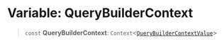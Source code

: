 # Variable: QueryBuilderContext

> `const` **QueryBuilderContext**: `Context`\<[`QueryBuilderContextValue`](../type-aliases/QueryBuilderContextValue.md)\>
